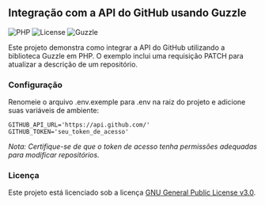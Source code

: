 ## Integração com a API do GitHub usando Guzzle

![PHP](https://img.shields.io/badge/PHP-%5E8.3-blue)
![License](https://img.shields.io/badge/Code%20GNU-License-blue.svg)
![Guzzle](https://img.shields.io/badge/Guzzle-integration-blue.svg)

Este projeto demonstra como integrar a API do GitHub utilizando a biblioteca Guzzle em PHP. O exemplo inclui uma requisição PATCH para atualizar a descrição de um repositório.

### Configuração

Renomeie o arquivo .env.exemple para .env na raiz do projeto e adicione suas variáveis de ambiente:

```dotenv
GITHUB_API_URL='https://api.github.com/'
GITHUB_TOKEN='seu_token_de_acesso'
```

_Nota: Certifique-se de que o token de acesso tenha permissões adequadas para modificar repositórios._

### Licença

Este projeto está licenciado sob a licença [GNU General Public License v3.0](https://github.com/walissonaguirra/guzzle-github/blob/main/LICENSE).
